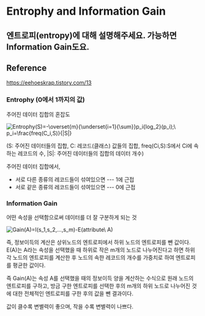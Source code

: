 # Entrophy and Information Gain

## 엔트로피(entropy)에 대해 설명해주세요. 가능하면 Information Gain도요.

## Reference

<a href="https://eehoeskrap.tistory.com/13">https://eehoeskrap.tistory.com/13</a>

### Entrophy (0에서 1까지의 값)

주어진 데이터 집합의 혼잡도

<img src="https://latex.codecogs.com/svg.latex?Entrophy(S)=-\overset{m}{\underset{i=1}{\sum}}p_i{log_2}(p_i);\ p_i=\frac{freq(C_i,S)}{|S|}" title="Entrophy(S)=-\overset{m}{\underset{i=1}{\sum}}p_i{log_2}(p_i);\ p_i=\frac{freq(C_i,S)}{|S|}" />

(S: 주어진 데이터들의 집합, C: 레코드(클래스) 값들의 집합, freq(Ci,S):S에서 Ci에 속하는 레코드의 수, |S|: 주어진 데이터들의 집합의 데이터 개수)

주어진 데이터 집합에서,
* 서로 다른 종류의 레코드들이 섞여있으면 --- 1에 근접
* 서로 같은 종류의 레코드들이 섞여있으면 --- 0에 근접

### Information Gain

어떤 속성을 선택함으로써 데이터를 더 잘 구분하게 되는 것

<img src="https://latex.codecogs.com/svg.latex?Gain(A)=I(s_1,s_2,...,s_m)-E(attribute\ A)" title="Gain(A)=I(s_1,s_2,...,s_m)-E(attribute\ A)" />

즉, 정보이득의 계산은 상위노드의 엔트로피에서 하위 노드의 엔트로피를 뺀 값이다. E(A)는 A라는 속성을 선택했을 때 하위로 작은 m개의 노드로 나누어진다고 하면 하위 각 노드의 엔트로피를 계산한 후 노드의 속한 레코드의 개수를 가중치로 하여 엔트로피를 평균한 값이다.

즉 Gain(A)는 속성 A를 선택했을 때의 정보이득 양을 계산하는 수식으로 원래 노드의 엔트로피를 구하고, 방금 구한 엔트로피를 선택한 후의 m개의 하위 노드로 나누어진 것에 대한 전체적인 엔트로피를 구한 후의 값을 뺀 결과이다.

값이 클수록 변별력이 좋으며, 작을 수록 변별력이 나쁘다.